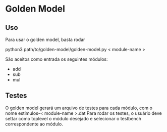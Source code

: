 # Golden Model

## Uso

Para usar o golden model, basta rodar

python3 path/to/golden-model/golden-model.py < module-name >

São aceitos como entrada os seguintes módulos:

- add
- sub
- mul

## Testes

O golden model gerará um arquivo de testes para cada módulo, com o nome
estimulos-< module-name >.dat
Para rodar os testes, o usuário deve settar como toplevel o módulo desejado e
selecionar o testbench correspondente ao módulo.
